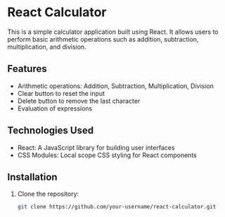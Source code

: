 # React Calculator

This is a simple calculator application built using React. It allows users to perform basic arithmetic operations such as addition, subtraction, multiplication, and division.

## Features

- Arithmetic operations: Addition, Subtraction, Multiplication, Division
- Clear button to reset the input
- Delete button to remove the last character
- Evaluation of expressions

## Technologies Used

- React: A JavaScript library for building user interfaces
- CSS Modules: Local scope CSS styling for React components

## Installation

1. Clone the repository:

   ```bash
   git clone https://github.com/your-username/react-calculator.git
